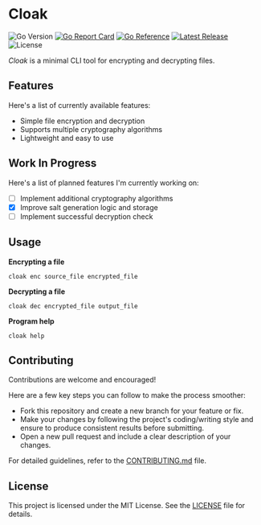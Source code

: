 # Cloak

![Go Version](https://img.shields.io/github/go-mod/go-version/astrorick/cloak)
[![Go Report Card](https://goreportcard.com/badge/github.com/astrorick/cloak)](https://goreportcard.com/report/github.com/astrorick/cloak)
[![Go Reference](https://pkg.go.dev/badge/github.com/astrorick/cloak.svg)](https://pkg.go.dev/github.com/astrorick/cloak)
[![Latest Release](https://img.shields.io/github/v/release/astrorick/cloak?label=release)](https://github.com/astrorick/cloak/releases)
![License](https://img.shields.io/github/license/astrorick/cloak)

_Cloak_ is a minimal CLI tool for encrypting and decrypting files.

## Features

Here's a list of currently available features:

- Simple file encryption and decryption
- Supports multiple cryptography algorithms
- Lightweight and easy to use

## Work In Progress

Here's a list of planned features I'm currently working on:

- [ ] Implement additional cryptography algorithms
- [x] Improve salt generation logic and storage
- [ ] Implement successful decryption check

## Usage

**Encrypting a file**

```
cloak enc source_file encrypted_file
```

**Decrypting a file**

```
cloak dec encrypted_file output_file
```

**Program help**

```
cloak help
```

## Contributing

Contributions are welcome and encouraged!

Here are a few key steps you can follow to make the process smoother:

- Fork this repository and create a new branch for your feature or fix.
- Make your changes by following the project's coding/writing style and ensure to produce consistent results before submitting.
- Open a new pull request and include a clear description of your changes.

For detailed guidelines, refer to the [CONTRIBUTING.md](CONTRIBUTING.md) file.

## License

This project is licensed under the MIT License. See the [LICENSE](LICENSE) file for details.
